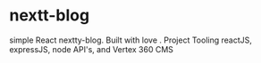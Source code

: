 # nextt-blog
simple React nextty-blog. Built with love . Project Tooling reactJS, expressJS, node API's, and Vertex 360 CMS
